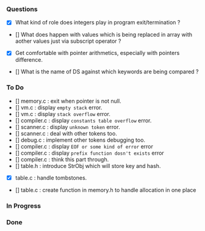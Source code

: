 ### Questions
- [x] What kind of role does integers play in program exit/termination ?
- [] What does happen with values which is being replaced in array with aother values just via subscript operator ?
- [x] Get comfortable with pointer arithmetics, especially with pointers difference.
- [] What is the name of DS against which keywords are being compared ?

### To Do
- [] memory.c   : exit when pointer is not null.
- [] vm.c       : display `empty stack` error.
- [] vm.c       : display `stack overflow` error.
- [] compiler.c : display `constants table overflow` error.
- [] scanner.c  : display `unknown token` error.
- [] scanner.c  : deal with other tokens too.
- [] debug.c    : implement other tokens debugging too.
- [] compiler.c : display `EOF or some kind of error` error
- [] compiler.c : display `prefix function dosn't exists` error
- [] compiler.c : think this part through.
- [] table.h    : introduce StrObj which will store key and hash.
- [x] table.c    : handle tombstones.
- [] table.c    : create function in memory.h to handle allocation in one place

### In Progress

### Done
